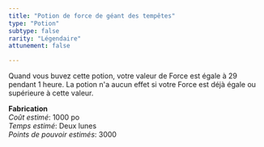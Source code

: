 ```yaml
---
title: "Potion de force de géant des tempêtes"
type: "Potion"
subtype: false
rarity: "Légendaire"
attunement: false

---
```

Quand vous buvez cette potion, votre valeur de Force est égale à 29 pendant 1 heure. La potion n'a aucun effet si votre Force est déjà égale ou supérieure à cette valeur.  

**Fabrication**  
*Coût estimé*: 1000 po    
*Temps estimé*: Deux lunes  
*Points de pouvoir estimés*: 3000        
